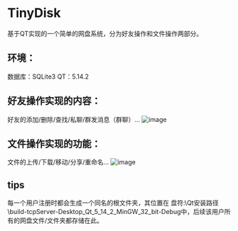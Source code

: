 # TinyDisk
基于QT实现的一个简单的网盘系统，分为好友操作和文件操作两部分。

## 环境：
数据库：SQLite3
QT：5.14.2

## 好友操作实现的内容：
好友的添加/删除/查找/私聊/群发消息（群聊）...
![image](https://github.com/dl0520dl/TinyDisk/assets/143736335/a4301d8b-b7ee-4f7d-b99a-a8ab48c63d14)


## 文件操作实现的功能：
文件的上传/下载/移动/分享/重命名...
![image](https://github.com/dl0520dl/TinyDisk/assets/143736335/d9390287-f7c4-410d-af52-9c4993c88bf8)

## tips
每一个用户注册时都会生成一个同名的根文件夹，其位置在 盘符:\Qt安装路径\build-tcpServer-Desktop_Qt_5_14_2_MinGW_32_bit-Debug中，后续该用户所有的网盘文件/文件夹都存储在此。
